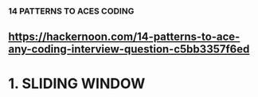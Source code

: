### 14 PATTERNS TO ACES CODING 
## https://hackernoon.com/14-patterns-to-ace-any-coding-interview-question-c5bb3357f6ed
# 1. SLIDING WINDOW
